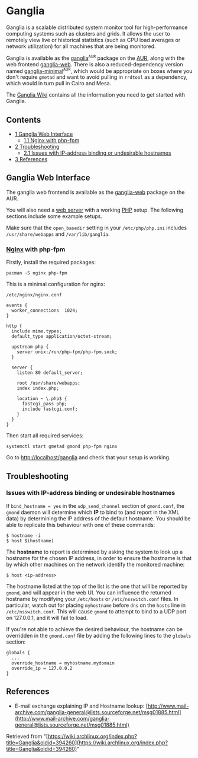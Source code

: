 # Ganglia

Ganglia is a scalable distributed system monitor tool for high-performance computing systems such as clusters and grids. It allows the user to remotely view live or historical statistics (such as CPU load averages or network utilization) for all machines that are being monitored.

Ganglia is available as the [ganglia](https://aur.archlinux.org/packages/ganglia/)<sup><small>AUR</small></sup> package on the [AUR](/index.php/AUR "AUR"), along with the web frontend [ganglia-web](https://aur.archlinux.org/packages/ganglia-web). There is also a reduced-dependency version named [ganglia-minimal](https://aur.archlinux.org/packages/ganglia-minimal/)<sup><small>AUR</small></sup>, which would be appropriate on boxes where you don't require `gmetad` and want to avoid pulling in `rrdtool` as a dependency, which would in turn pull in Cairo and Mesa.

The [Ganglia Wiki](http://sourceforge.net/apps/trac/ganglia) contains all the information you need to get started with Ganglia.

## Contents

*   [1 Ganglia Web Interface](#Ganglia_Web_Interface)
    *   [1.1 Nginx with php-fpm](#Nginx_with_php-fpm)
*   [2 Troubleshooting](#Troubleshooting)
    *   [2.1 Issues with IP-address binding or undesirable hostnames](#Issues_with_IP-address_binding_or_undesirable_hostnames)
*   [3 References](#References)

## Ganglia Web Interface

The ganglia web frontend is available as the [ganglia-web](https://aur.archlinux.org/packages/ganglia-web) package on the AUR.

You will also need a [web server](/index.php/Category:Web_server "Category:Web server") with a working [PHP](/index.php/PHP "PHP") setup. The following sections include some example setups.

Make sure that the `open_basedir` setting in your `/etc/php/php.ini` includes `/usr/share/webapps` and `/var/lib/ganglia`.

### [Nginx](/index.php/Nginx "Nginx") with php-fpm

Firstly, install the required packages:

```
pacman -S nginx php-fpm

```

This is a minimal configuration for nginx:

 `/etc/nginx/nginx.conf` 

```
events {
  worker_connections  1024;
}

http {
  include mime.types;
  default_type application/octet-stream;

  upstream php {
    server unix:/run/php-fpm/php-fpm.sock;
  }

  server {
    listen 80 default_server;

    root /usr/share/webapps;
    index index.php;

    location ~ \.php$ {
      fastcgi_pass php;
      include fastcgi.conf;
    }
  }
}

```

Then start all required services:

```
systemctl start gmetad gmond php-fpm nginx

```

Go to [http://localhost/ganglia](http://localhost/ganglia) and check that your setup is working.

## Troubleshooting

### Issues with IP-address binding or undesirable hostnames

If `bind_hostname = yes` in the `udp_send_channel` section of `gmond.conf`, the `gmond` daemon will determine which **IP** to bind to (and report in the XML data) by determining the IP address of the default hostname. You should be able to replicate this behaviour with one of these commands:

```
$ hostname -i
$ host $(hostname)

```

The **hostname** to report is determined by asking the system to look up a hostname for the chosen IP address, in order to ensure the hostname is that by which other machines on the network identify the monitored machine:

```
$ host <ip-address>

```

The hostname listed at the top of the list is the one that will be reported by `gmond`, and will appear in the web UI. You can influence the returned hostname by modifying your `/etc/hosts` or `/etc/nsswitch.conf` files. In particular, watch out for placing `myhostname` before `dns` on the `hosts` line in `/etc/nsswitch.conf`. This will cause `gmond` to attempt to bind to a UDP port on 127.0.0.1, and it will fail to load.

If you're not able to achieve the desired behaviour, the hostname can be overridden in the `gmond.conf` file by adding the following lines to the `globals` section:

```
globals {
  ...
  override_hostname = myhostname.mydomain
  override_ip = 127.0.0.2
}
```

## References

*   E-mail exchange explaining IP and Hostname lookup: [http://www.mail-archive.com/ganglia-general@lists.sourceforge.net/msg01885.html](http://www.mail-archive.com/ganglia-general@lists.sourceforge.net/msg01885.html)

Retrieved from "[https://wiki.archlinux.org/index.php?title=Ganglia&oldid=394260](https://wiki.archlinux.org/index.php?title=Ganglia&oldid=394260)"